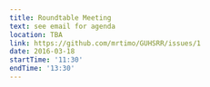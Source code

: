 ```yaml
---
title: Roundtable Meeting
text: see email for agenda
location: TBA
link: https://github.com/mrtimo/GUHSRR/issues/1
date: 2016-03-18
startTime: '11:30'
endTime: '13:30'
---
```

